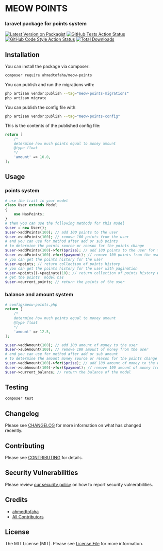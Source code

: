 # MEOW POINTS
### laravel package for points system
[![Latest Version on Packagist](https://img.shields.io/packagist/v/ahmedtofaha/meow-points.svg?style=flat-square)](https://packagist.org/packages/ahmedtofaha/meow-points)
[![GitHub Tests Action Status](https://img.shields.io/github/workflow/status/ahmedtofaha/meow-points/run-tests?label=tests)](https://github.com/ahmedtofaha/meow-points/actions?query=workflow%3Arun-tests+branch%3Amain)
[![GitHub Code Style Action Status](https://img.shields.io/github/workflow/status/ahmedtofaha/meow-points/Fix%20PHP%20code%20style%20issues?label=code%20style)](https://github.com/ahmedtofaha/meow-points/actions?query=workflow%3A"Fix+PHP+code+style+issues"+branch%3Amain)
[![Total Downloads](https://img.shields.io/packagist/dt/ahmedtofaha/meow-points.svg?style=flat-square)](https://packagist.org/packages/ahmedtofaha/meow-points)
## Installation

You can install the package via composer:

```bash
composer require ahmedtofaha/meow-points
```

You can publish and run the migrations with:

```bash
php artisan vendor:publish --tag="meow-points-migrations"
php artisan migrate
```

You can publish the config file with:

```bash
php artisan vendor:publish --tag="meow-points-config"
```

This is the contents of the published config file:

```php
return [
    /*
    determine how much points equal to money amount
    @type float
    */
    'amount' => 10.0,
];
```


## Usage
### points system
```php
# use the trait in your model
class User extends Model
{
    use HasPoints;
}
# then you can use the following methods for this model
$user = new User();
$user->addPoints(100); // add 100 points to the user
$user->subPoints(100); // remove 100 points from the user
# and you can use for method after add or sub points
# to determine the points source or reason for the points change
$user->addPoints(100)->for($prize); // add 100 points to the user for the prize
$user->subPoints(100)->for($payment); // remove 100 points from the user for the payment
# you can get the points history for the user
$user->points; // return collection of points history
# you can get the points history for the user with pagination
$user->points()->paginate(10); // return collection of points history with pagination
# get the points  model has
$user->current_points; // return the points of the user
```
### balance and amount system
```php
# config/meow-points.php
return [
    /*
    determine how much points equal to money amount
    @type float
    */
    'amount' => 12.5,
];
````

```php
$user->addAmount(100); // add 100 amount of money to the user
$user->subAmount(100); // remove 100 amount of money from the user
# and you can use for method after add or sub amount
# to determine the amount money source or reason for the points change
$user->addAmount(100)->for($prize); // add 100 amount of money to the user for the prize
$user->subAmount(100)->for($payment); // remove 100 amount of money from the user for the payment
$user->current_balance; // return the balance of the model
```


## Testing

```bash
composer test
```

## Changelog

Please see [CHANGELOG](CHANGELOG.md) for more information on what has changed recently.

## Contributing

Please see [CONTRIBUTING](CONTRIBUTING.md) for details.

## Security Vulnerabilities

Please review [our security policy](../../security/policy) on how to report security vulnerabilities.

## Credits

- [ahmedtofaha](https://github.com/ahmedtofaha10)
- [All Contributors](../../contributors)

## License

The MIT License (MIT). Please see [License File](LICENSE.md) for more information.
